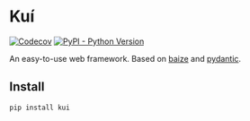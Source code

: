 # Kuí

[![Codecov](https://img.shields.io/codecov/c/github/abersheeran/kui?style=flat-square)](https://codecov.io/gh/abersheeran/kui)
[![PyPI - Python Version](https://img.shields.io/pypi/pyversions/kui?label=Support%20Python%20Version&style=flat-square)](https://pypi.org/project/kui/)

An easy-to-use web framework. Based on [baize](https://baize.aber.sh) and [pydantic](https://docs.pydantic.dev/).

## Install

```
pip install kui
```
